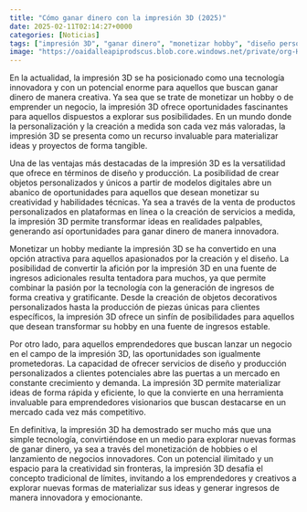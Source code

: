 ```yaml
---
title: "Cómo ganar dinero con la impresión 3D (2025)"
date: 2025-02-11T02:14:27+0000
categories: [Noticias]
tags: ["impresión 3D", "ganar dinero", "monetizar hobby", "diseño personalizado", "negocio en impresión 3D", "emprendedores", "creatividad"]
image: "https://oaidalleapiprodscus.blob.core.windows.net/private/org-HKmKxpuNw3Y88lm4EBrIPq0n/user-ZwiCXOggLL8ZNNKE2g7rXFmV/img-EjzFwF6P6y21wmkp0EPHQDVK.png?st=2025-02-11T01%3A14%3A27Z&se=2025-02-11T03%3A14%3A27Z&sp=r&sv=2024-08-04&sr=b&rscd=inline&rsct=image/png&skoid=d505667d-d6c1-4a0a-bac7-5c84a87759f8&sktid=a48cca56-e6da-484e-a814-9c849652bcb3&skt=2025-02-10T08%3A47%3A46Z&ske=2025-02-11T08%3A47%3A46Z&sks=b&skv=2024-08-04&sig=395V7xF/qk5xdUZJ9n89yVCTPIU5XUcwJsc0jkv3fgQ%3D"
---
```


En la actualidad, la impresión 3D se ha posicionado como una tecnología innovadora y con un potencial enorme para aquellos que buscan ganar dinero de manera creativa. Ya sea que se trate de monetizar un hobby o de emprender un negocio, la impresión 3D ofrece oportunidades fascinantes para aquellos dispuestos a explorar sus posibilidades. En un mundo donde la personalización y la creación a medida son cada vez más valoradas, la impresión 3D se presenta como un recurso invaluable para materializar ideas y proyectos de forma tangible.

Una de las ventajas más destacadas de la impresión 3D es la versatilidad que ofrece en términos de diseño y producción. La posibilidad de crear objetos personalizados y únicos a partir de modelos digitales abre un abanico de oportunidades para aquellos que desean monetizar su creatividad y habilidades técnicas. Ya sea a través de la venta de productos personalizados en plataformas en línea o la creación de servicios a medida, la impresión 3D permite transformar ideas en realidades palpables, generando así oportunidades para ganar dinero de manera innovadora.

Monetizar un hobby mediante la impresión 3D se ha convertido en una opción atractiva para aquellos apasionados por la creación y el diseño. La posibilidad de convertir la afición por la impresión 3D en una fuente de ingresos adicionales resulta tentadora para muchos, ya que permite combinar la pasión por la tecnología con la generación de ingresos de forma creativa y gratificante. Desde la creación de objetos decorativos personalizados hasta la producción de piezas únicas para clientes específicos, la impresión 3D ofrece un sinfín de posibilidades para aquellos que desean transformar su hobby en una fuente de ingresos estable.

Por otro lado, para aquellos emprendedores que buscan lanzar un negocio en el campo de la impresión 3D, las oportunidades son igualmente prometedoras. La capacidad de ofrecer servicios de diseño y producción personalizados a clientes potenciales abre las puertas a un mercado en constante crecimiento y demanda. La impresión 3D permite materializar ideas de forma rápida y eficiente, lo que la convierte en una herramienta invaluable para emprendedores visionarios que buscan destacarse en un mercado cada vez más competitivo.

En definitiva, la impresión 3D ha demostrado ser mucho más que una simple tecnología, convirtiéndose en un medio para explorar nuevas formas de ganar dinero, ya sea a través del monetización de hobbies o el lanzamiento de negocios innovadores. Con un potencial ilimitado y un espacio para la creatividad sin fronteras, la impresión 3D desafía el concepto tradicional de límites, invitando a los emprendedores y creativos a explorar nuevas formas de materializar sus ideas y generar ingresos de manera innovadora y emocionante.
    